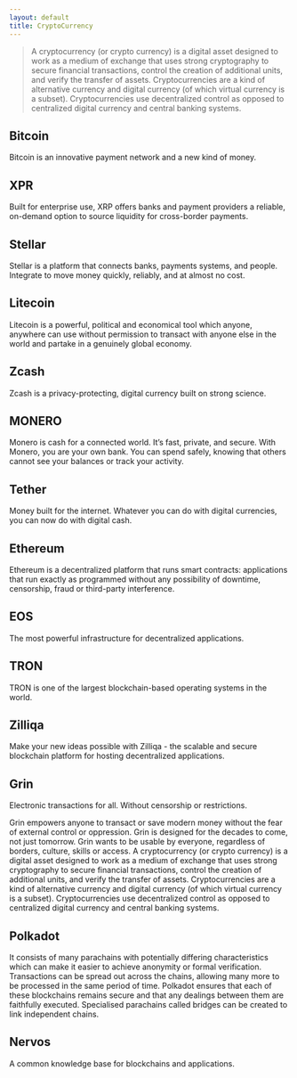 ```yaml
---
layout: default
title: CryptoCurrency
---
```


> A cryptocurrency (or crypto currency) is a digital asset designed to work as a medium of exchange that uses strong cryptography to secure financial transactions, control the creation of additional units, and verify the transfer of assets. Cryptocurrencies are a kind of alternative currency and digital currency (of which virtual currency is a subset). Cryptocurrencies use decentralized control as opposed to centralized digital currency and central banking systems.

## Bitcoin
Bitcoin is an innovative payment network and a new kind of money.

## XPR
Built for enterprise use, XRP offers banks and payment providers a reliable, on-demand option to source liquidity for cross-border payments.

## Stellar
Stellar is a platform that connects banks, payments systems, and people. Integrate to move money quickly, reliably, and at almost no cost.

## Litecoin
Litecoin is a powerful, political and economical tool which anyone, anywhere can use without permission to transact with anyone else in the world and partake in a genuinely global economy.

## Zcash
Zcash is a privacy-protecting, digital currency built on strong science.

## MONERO
Monero is cash for a connected world. It’s fast, private, and secure. With Monero, you are your own bank. You can spend safely, knowing that others cannot see your balances or track your activity.

## Tether
Money built for the internet. Whatever you can do with digital currencies, you can now do with digital cash.

## Ethereum
Ethereum is a decentralized platform that runs smart contracts: applications that run exactly as programmed without any possibility of downtime, censorship, fraud or third-party interference.

## EOS
The most powerful infrastructure for decentralized applications.

## TRON
TRON is one of the largest blockchain-based operating systems in the world.

## Zilliqa
Make your new ideas possible with Zilliqa - the scalable and secure blockchain platform for hosting decentralized applications.

## Grin
Electronic transactions for all. Without censorship or restrictions.

Grin empowers anyone to transact or save modern money without the fear of external control or oppression. Grin is designed for the decades to come, not just tomorrow. Grin wants to be usable by everyone, regardless of borders, culture, skills or access.
A cryptocurrency (or crypto currency) is a digital asset designed to work as a medium of exchange that uses strong cryptography to secure financial transactions, control the creation of additional units, and verify the transfer of assets. Cryptocurrencies are a kind of alternative currency and digital currency (of which virtual currency is a subset). Cryptocurrencies use decentralized control as opposed to centralized digital currency and central banking systems.
## Polkadot
It consists of many parachains with potentially differing characteristics which can make it easier to achieve anonymity or formal verification. Transactions can be spread out across the chains, allowing many more to be processed in the same period of time. Polkadot ensures that each of these blockchains remains secure and that any dealings between them are faithfully executed. Specialised parachains called bridges can be created to link independent chains.

## Nervos
A common knowledge base for blockchains and applications.
